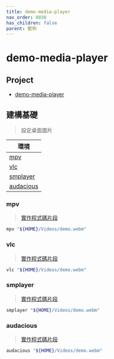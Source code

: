 ```yaml
---
title: demo-media-player
nav_order: 8030
has_children: false
parent: 範例
---
```



# demo-media-player


## Project

* [demo-media-player](https://github.com/samwhelp/note-about-menu-applet/tree/gh-pages/_demo/prototype/menu-applet/demo-application/demo-media-player)


## 建構基礎

> 設定桌面圖片

| 環境 |
| --- |
| [mpv](#mpv) |
| [vlc](#vlc) |
| [smplayer](#smplayer) |
| [audacious](#audacious) |



### mpv

> [實作程式碼片段](https://github.com/samwhelp/note-about-menu-applet/blob/gh-pages/_demo/prototype/menu-applet/demo-application/demo-media-player/media-player.sh#L137-L158)

``` sh
mpv "${HOME}/Videos/demo.webm"
```


### vlc

> [實作程式碼片段](https://github.com/samwhelp/note-about-menu-applet/blob/gh-pages/_demo/prototype/menu-applet/demo-application/demo-media-player/media-player.sh#L160-L182)

``` sh
vlc "${HOME}/Videos/demo.webm"
```


### smplayer

> [實作程式碼片段](https://github.com/samwhelp/note-about-menu-applet/blob/gh-pages/_demo/prototype/menu-applet/demo-application/demo-media-player/media-player.sh#L184-L204)

``` sh
smplayer "${HOME}/Videos/demo.webm"
```


### audacious

> [實作程式碼片段](https://github.com/samwhelp/note-about-menu-applet/blob/gh-pages/_demo/prototype/menu-applet/demo-application/demo-media-player/media-player.sh#L206-L245)

``` sh
audacious "${HOME}/Videos/demo.webm"
```



